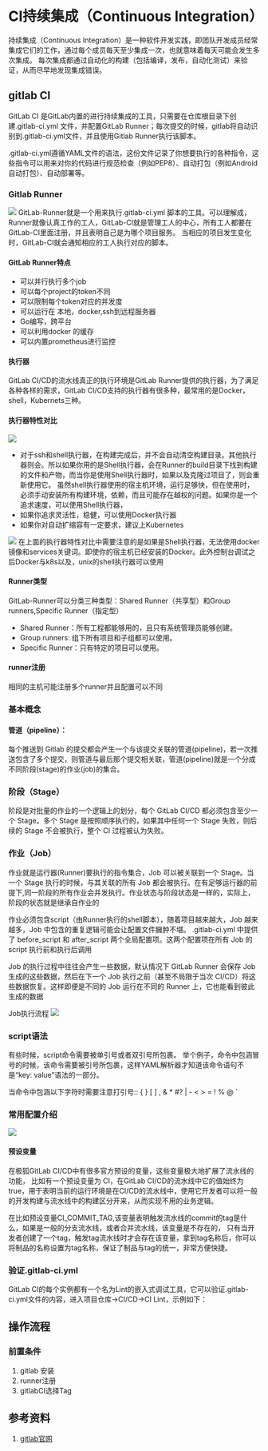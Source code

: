 # CI持续集成（Continuous Integration）

持续集成（Continuous Integration）是一种软件开发实践，即团队开发成员经常集成它们的工作，通过每个成员每天至少集成一次，也就意味着每天可能会发生多次集成。
每次集成都通过自动化的构建（包括编译，发布，自动化测试）来验证，从而尽早地发现集成错误。

## gitlab CI

GitLab CI 是GitLab内置的进行持续集成的工具，只需要在仓库根目录下创建.gitlab-ci.yml 文件，并配置GitLab Runner；每次提交的时候，gitlab将自动识别到.gitlab-ci.yml文件，并且使用Gitlab Runner执行该脚本。

.gitlab-ci.yml遵循YAML文件的语法，这份文件记录了你想要执行的各种指令，这些指令可以用来对你的代码进行规范检查（例如PEP8）、自动打包（例如Android自动打包）、自动部署等。



### Gitlab Runner
![](.gitlabCI_images/gitlab_runner.png)
GitLab-Runner就是一个用来执行.gitlab-ci.yml 脚本的工具。可以理解成，Runner就像认真工作的工人，GitLab-CI就是管理工人的中心，所有工人都要在GitLab-CI里面注册，并且表明自己是为哪个项目服务。
当相应的项目发生变化时，GitLab-CI就会通知相应的工人执行对应的脚本。


#### GitLab Runner特点
- 可以并行执行多个job
- 可以每个project的token不同
- 可以限制每个token对应的并发度
- 可以运行在 本地，docker,ssh到远程服务器
- Go编写，跨平台
- 可以利用docker 的缓存
- 可以内置prometheus进行监控


#### 执行器
GitLab CI/CD的流水线真正的执行环境是GitLab Runner提供的执行器，为了满足各种各样的需求，GitLab CI/CD支持的执行器有很多种，最常用的是Docker， shell，Kubernets三种。

#### 执行器特性对比
![](.gitlabCI_images/executor.png)

- 对于ssh和shell执行器，在构建完成后，并不会自动清空构建目录。其他执行器则会。所以如果你用的是Shell执行器，会在Runner的build目录下找到构建的文件和产物，而当你是使用Shell执行器时，如果以及克隆过项目了，则会重新使用它。
  虽然shell执行器使用的宿主机环境，运行足够快，但在使用时，必须手动安装所有构建环境，依赖，而且可能存在越权的问题。如果你是一个追求速度，可以使用Shell执行器，
- 如果你追求灵活性，稳健，可以使用Docker执行器
- 如果你对自动扩缩容有一定要求，建议上Kubernetes


![](.gitlabCI_images/excutor_comparation.png)
在上面的执行器特性对比中需要注意的是如果是Shell执行器，无法使用docker镜像和services关键词。即使你的宿主机已经安装的Docker。此外控制台调试之后Docker与k8s以及，unix的shell执行器可以使用

#### Runner类型
GitLab-Runner可以分类三种类型：Shared Runner（共享型）和Group runners,Specific Runner（指定型）

- Shared Runner：所有工程都能够用的，且只有系统管理员能够创建。
- Group runners: 组下所有项目和子组都可以使用。
- Specific Runner：只有特定的项目可以使用。

#### runner注册
相同的主机可能注册多个runner并且配置可以不同


### 基本概念

#### 管道（pipeline）：
每个推送到 Gitlab 的提交都会产生一个与该提交关联的管道(pipeline)，若一次推送包含了多个提交，则管道与最后那个提交相关联，管道(pipeline)就是一个分成不同阶段(stage)的作业(job)的集合。

### 阶段（Stage）
阶段是对批量的作业的一个逻辑上的划分，每个 GitLab CI/CD 都必须包含至少一个 Stage。多个 Stage 是按照顺序执行的，如果其中任何一个 Stage 失败，则后续的 Stage 不会被执行，整个 CI 过程被认为失败。

### 作业（Job）
作业就是运行器(Runner)要执行的指令集合，Job 可以被关联到一个 Stage。当一个 Stage 执行的时候，与其关联的所有 Job 都会被执行。在有足够运行器的前提下,同一阶段的所有作业会并发执行。作业状态与阶段状态是一样的，实际上，阶段的状态就是继承自作业的

作业必须包含script（由Runner执行的shell脚本），随着项目越来越大，Job 越来越多，Job 中包含的重复逻辑可能会让配置文件臃肿不堪。
.gitlab-ci.yml 中提供了 before_script 和 after_script 两个全局配置项。这两个配置项在所有 Job 的 script 执行前和执行后调用

Job 的执行过程中往往会产生一些数据，默认情况下 GitLab Runner 会保存 Job 生成的这些数据，然后在下一个 Job 执行之前（甚至不局限于当次 CI/CD）将这些数据恢复。这样即便是不同的 Job 运行在不同的 Runner 上，它也能看到彼此生成的数据

Job执行流程
![](.gitlabCI_images/job_process.png)


### script语法

有些时候，script命令需要被单引号或者双引号所包裹。
举个例子，命令中包涵冒号的时候，该命令需要被引号所包裹，这样YAML解析器才知道该命令语句不是“key: value”语法的一部分。

当命令中包涵以下字符时需要注意打引号:: { } [ ] , & * #? | - < > = ! % @ `

### 常用配置介绍
![](.gitlabCI_images/keyword.png)

#### 预设变量
在极狐GitLab CI/CD中有很多官方预设的变量，这些变量极大地扩展了流水线的功能，
比如有一个预设变量为 CI，在GitLab CI/CD的流水线中它的值始终为true，用于表明当前的运行环境是在CI/CD的流水线中，使用它开发者可以将一般的开发构建与流水线中的构建区分开来，从而实现不用的业务逻辑。

在比如预设变量CI_COMMIT_TAG,该变量表明触发流水线的commit的tag是什么，如果是一般的分支流水线，或者合并流水线，该变量是不存在的，
只有当开发者创建了一个tag，触发tag流水线时才会存在该变量，拿到tag名称后，你可以将制品的名称设置为tag名称，保证了制品与tag的统一，非常方便快捷。


### 验证.gitlab-ci.yml

GitLab CI的每个实例都有一个名为Lint的嵌入式调试工具，它可以验证.gitlab-ci.yml文件的内容，进入项目仓库->CI/CD->CI Lint，示例如下：


## 操作流程

### 前置条件 
1. gitlab 安装
2. runner注册
3. gitlabCI选择Tag



## 参考资料
1. [gitlab官网](https://docs.gitlab.com/runner/register/)

